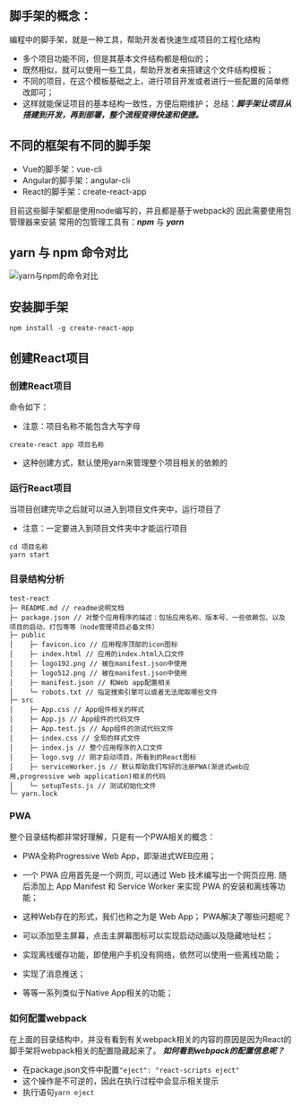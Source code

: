 ## 脚手架的概念：
编程中的脚手架，就是一种工具，帮助开发者快速生成项目的工程化结构
- 多个项目功能不同，但是其基本文件结构都是相似的；
- 既然相似，就可以使用一些工具，帮助开发者来搭建这个文件结构模板；
- 不同的项目，在这个模板基础之上，进行项目开发或者进行一些配置的简单修改即可；
- 这样就能保证项目的基本结构一致性，方便后期维护；
总结：***脚手架让项目从搭建到开发，再到部署，整个流程变得快速和便捷。***

## 不同的框架有不同的脚手架
- Vue的脚手架：vue-cli
- Angular的脚手架：angular-cli
- React的脚手架：create-react-app

目前这些脚手架都是使用node编写的，并且都是基于webpack的
因此需要使用包管理器来安装
常用的包管理工具有：***npm*** 与 ***yarn***

## yarn 与 npm 命令对比

![yarn与npm的命令对比](C:\Users\DELL\Desktop\ReactDemo\reactDemo\06React脚手架\img\yarn与npm.png)

## 安装脚手架
```
npm install -g create-react-app
```

## 创建React项目

### 创建React项目
命令如下：
- 注意：项目名称不能包含大写字母
```
create-react app 项目名称
```
- 这种创建方式，默认使用yarn来管理整个项目相关的依赖的

### 运行React项目
当项目创建完毕之后就可以进入到项目文件夹中，运行项目了
- 注意：一定要进入到项目文件夹中才能运行项目
```
cd 项目名称
yarn start
```

### 目录结构分析

```
test-react
├─ README.md // readme说明文档
├─ package.json // 对整个应用程序的描述：包括应用名称、版本号、一些依赖包、以及项目的启动、打包等等（node管理项目必备文件）
├─ public
│    ├─ favicon.ico // 应用程序顶部的icon图标
│    ├─ index.html // 应用的index.html入口文件
│    ├─ logo192.png // 被在manifest.json中使用
│    ├─ logo512.png // 被在manifest.json中使用
│    ├─ manifest.json // 和Web app配置相关
│    └─ robots.txt // 指定搜索引擎可以或者无法爬取哪些文件
├─ src
│    ├─ App.css // App组件相关的样式
│    ├─ App.js // App组件的代码文件
│    ├─ App.test.js // App组件的测试代码文件
│    ├─ index.css // 全局的样式文件
│    ├─ index.js // 整个应用程序的入口文件
│    ├─ logo.svg // 刚才启动项目，所看到的React图标
│    ├─ serviceWorker.js // 默认帮助我们写好的注册PWA(渐进式web应用,progressive web application)相关的代码
│    └─ setupTests.js // 测试初始化文件
└─ yarn.lock
```


### PWA
整个目录结构都非常好理解，只是有一个PWA相关的概念：

- PWA全称Progressive Web App，即渐进式WEB应用；
- 一个 PWA 应用首先是一个网页, 可以通过 Web 技术编写出一个网页应用. 随后添加上 App Manifest 和 Service Worker 来实现 PWA 的安装和离线等功能；
- 这种Web存在的形式，我们也称之为是 Web App；
PWA解决了哪些问题呢？

- 可以添加至主屏幕，点击主屏幕图标可以实现启动动画以及隐藏地址栏；
- 实现离线缓存功能，即使用户手机没有网络，依然可以使用一些离线功能；
- 实现了消息推送；
- 等等一系列类似于Native App相关的功能；

### 如何配置webpack
在上面的目录结构中，并没有看到有关webpack相关的内容的原因是因为React的脚手架将webpack相关的配置隐藏起来了。
***如何看到webpack的配置信息呢？***
- 在package.json文件中配置`"eject": "react-scripts eject"`
- 这个操作是不可逆的，因此在执行过程中会显示相关提示
- 执行语句`yarn eject`
